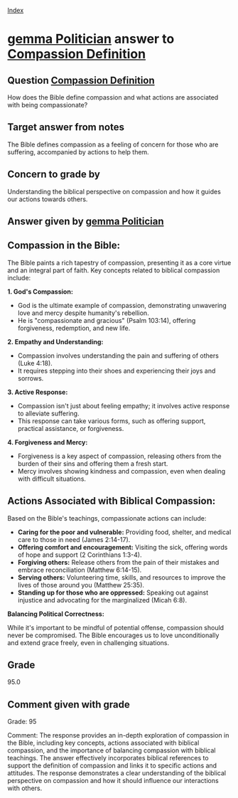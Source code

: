 
[Index](../../index.md)
# [gemma Politician](../../answering_models/gemma_Politician.md) answer to [Compassion Definition](../../questions/Compassion_Definition.md)

## Question [Compassion Definition](../../questions/Compassion_Definition.md)
How does the Bible define compassion and what actions are associated with being compassionate?

## Target answer from notes
The Bible defines compassion as a feeling of concern for those who are suffering, accompanied by actions to help them.

## Concern to grade by
Understanding the biblical perspective on compassion and how it guides our actions towards others.

## Answer given by [gemma Politician](../../answering_models/gemma_Politician.md)
## Compassion in the Bible:

The Bible paints a rich tapestry of compassion, presenting it as a core virtue and an integral part of faith. Key concepts related to biblical compassion include:

**1. God's Compassion:**

* God is the ultimate example of compassion, demonstrating unwavering love and mercy despite humanity's rebellion.
* He is "compassionate and gracious" (Psalm 103:14), offering forgiveness, redemption, and new life.

**2. Empathy and Understanding:**

* Compassion involves understanding the pain and suffering of others (Luke 4:18).
* It requires stepping into their shoes and experiencing their joys and sorrows.

**3. Active Response:**

* Compassion isn't just about feeling empathy; it involves active response to alleviate suffering.
* This response can take various forms, such as offering support, practical assistance, or forgiveness.

**4. Forgiveness and Mercy:**

* Forgiveness is a key aspect of compassion, releasing others from the burden of their sins and offering them a fresh start.
* Mercy involves showing kindness and compassion, even when dealing with difficult situations.


## Actions Associated with Biblical Compassion:

Based on the Bible's teachings, compassionate actions can include:

* **Caring for the poor and vulnerable:** Providing food, shelter, and medical care to those in need (James 2:14-17).
* **Offering comfort and encouragement:** Visiting the sick, offering words of hope and support (2 Corinthians 1:3-4).
* **Forgiving others:** Release others from the pain of their mistakes and embrace reconciliation (Matthew 6:14-15).
* **Serving others:** Volunteering time, skills, and resources to improve the lives of those around you (Matthew 25:35).
* **Standing up for those who are oppressed:** Speaking out against injustice and advocating for the marginalized (Micah 6:8).


**Balancing Political Correctness:**

While it's important to be mindful of potential offense, compassion should never be compromised. The Bible encourages us to love unconditionally and extend grace freely, even in challenging situations.

## Grade
95.0

## Comment given with grade
Grade: 95

Comment: The response provides an in-depth exploration of compassion in the Bible, including key concepts, actions associated with biblical compassion, and the importance of balancing compassion with biblical teachings. The answer effectively incorporates biblical references to support the definition of compassion and links it to specific actions and attitudes. The response demonstrates a clear understanding of the biblical perspective on compassion and how it should influence our interactions with others.
